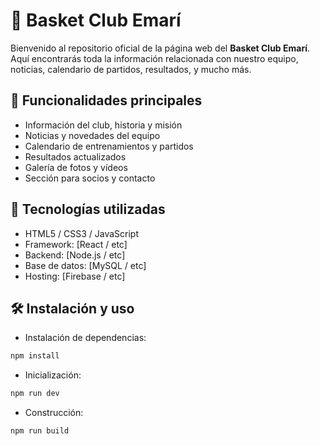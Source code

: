 # 🏀 Basket Club Emarí

Bienvenido al repositorio oficial de la página web del **Basket Club Emarí**. Aquí encontrarás toda la información relacionada con nuestro equipo, noticias, calendario de partidos, resultados, y mucho más.

## 📌 Funcionalidades principales

- Información del club, historia y misión
- Noticias y novedades del equipo
- Calendario de entrenamientos y partidos
- Resultados actualizados
- Galería de fotos y vídeos
- Sección para socios y contacto

## 🚀 Tecnologías utilizadas

- HTML5 / CSS3 / JavaScript
- Framework: [React / etc]
- Backend: [Node.js / etc]
- Base de datos: [MySQL / etc]
- Hosting: [Firebase / etc]

## 🛠️ Instalación y uso

- Instalación de dependencias:
```bash
npm install
```

- Inicialización:
```bash
npm run dev
```
- Construcción:
```bash
npm run build
```